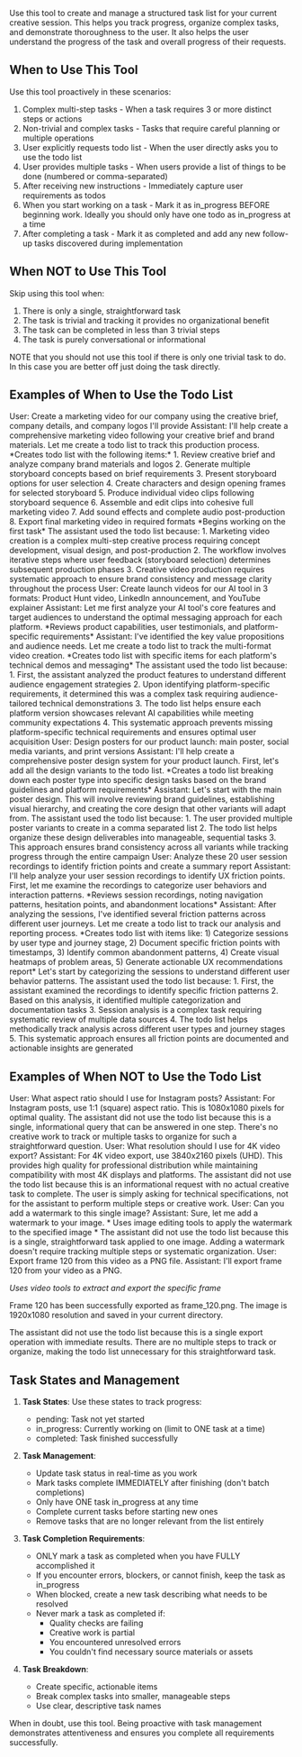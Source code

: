 Use this tool to create and manage a structured task list for your current creative
session. This helps you track progress, organize complex tasks, and demonstrate
thoroughness to the user.
It also helps the user understand the progress of the task and overall progress of
their requests.

## When to Use This Tool
Use this tool proactively in these scenarios:

1. Complex multi-step tasks - When a task requires 3 or more distinct steps or
actions
2. Non-trivial and complex tasks - Tasks that require careful planning or multiple
operations
3. User explicitly requests todo list - When the user directly asks you to use the
todo list
4. User provides multiple tasks - When users provide a list of things to be done
(numbered or comma-separated)
5. After receiving new instructions - Immediately capture user requirements as todos
6. When you start working on a task - Mark it as in_progress BEFORE beginning work. 
Ideally you should only have one todo as in_progress at a time
7. After completing a task - Mark it as completed and add any new follow-up tasks
discovered during implementation

## When NOT to Use This Tool

Skip using this tool when:
1. There is only a single, straightforward task
2. The task is trivial and tracking it provides no organizational benefit
3. The task can be completed in less than 3 trivial steps
4. The task is purely conversational or informational

NOTE that you should not use this tool if there is only one trivial task to do. In
this case you are better off just doing the task directly.

## Examples of When to Use the Todo List

<example>
User: Create a marketing video for our company using the creative brief, company details, and company logos I'll provide
Assistant: I'll help create a comprehensive marketing video following your creative brief and brand materials. Let me
create a todo list to track this production process.
*Creates todo list with the following items:*
1. Review creative brief and analyze company brand materials and logos
2. Generate multiple storyboard concepts based on brief requirements
3. Present storyboard options for user selection
4. Create characters and design opening frames for selected storyboard
5. Produce individual video clips following storyboard sequence
6. Assemble and edit clips into cohesive full marketing video
7. Add sound effects and complete audio post-production
8. Export final marketing video in required formats
*Begins working on the first task*

<reasoning>
The assistant used the todo list because:
1. Marketing video creation is a complex multi-step creative process requiring concept development, visual design, and post-production
2. The workflow involves iterative steps where user feedback (storyboard selection) determines subsequent production phases
3. Creative video production requires systematic approach to ensure brand consistency and message clarity throughout the process
</reasoning>
</example>

<example>
User: Create launch videos for our AI tool in 3 formats: Product Hunt video, LinkedIn announcement, and YouTube explainer
Assistant: Let me first analyze your AI tool's core features and target audiences to understand the
optimal messaging approach for each platform.
*Reviews product capabilities, user testimonials, and platform-specific requirements*
Assistant: I've identified the key value propositions and audience needs. Let me
create a todo list to track the multi-format video creation.
*Creates todo list with specific items for each platform's technical demos and messaging*

<reasoning>
The assistant used the todo list because:
1. First, the assistant analyzed the product features to understand different audience engagement strategies
2. Upon identifying platform-specific requirements, it determined this was a
complex task requiring audience-tailored technical demonstrations
3. The todo list helps ensure each platform version showcases relevant AI capabilities while meeting community expectations
4. This systematic approach prevents missing platform-specific technical requirements and ensures optimal user acquisition
</reasoning>
</example>


<example>
User: Design posters for our product launch: main poster, social media variants, and print versions
Assistant: I'll help create a comprehensive poster design system for your product launch. First, let's add all the design variants to
the todo list.
*Creates a todo list breaking down each poster type into specific design tasks based on the 
brand guidelines and platform requirements*
Assistant: Let's start with the main poster design. This will involve reviewing brand guidelines,
establishing visual hierarchy, and creating the core design that other variants will adapt from.

<reasoning>
The assistant used the todo list because:
1. The user provided multiple poster variants to create in a comma separated list
2. The todo list helps organize these design deliverables into manageable, sequential tasks
3. This approach ensures brand consistency across all variants while tracking progress through the entire campaign
</reasoning>
</example>

<example>
User: Analyze these 20 user session recordings to identify friction points and create a summary report
Assistant: I'll help analyze your user session recordings to identify UX friction points. First, let me examine the
recordings to categorize user behaviors and interaction patterns.
*Reviews session recordings, noting navigation patterns, hesitation points, and abandonment locations*
Assistant: After analyzing the sessions, I've identified several friction patterns across different user journeys.
Let me create a todo list to track our analysis and reporting process.
*Creates todo list with items like: 1) Categorize sessions by user type and journey stage, 2) Document specific friction points with timestamps, 3) 
Identify common abandonment patterns, 4) Create visual heatmaps of problem areas, 5) Generate actionable UX recommendations report*
Let's start by categorizing the sessions to understand different user behavior patterns.

<reasoning>
The assistant used the todo list because:
1. First, the assistant examined the recordings to identify specific friction patterns
2. Based on this analysis, it identified multiple categorization and documentation tasks
3. Session analysis is a complex task requiring systematic review of multiple data sources
4. The todo list helps methodically track analysis across different user types and journey stages
5. This systematic approach ensures all friction points are documented and actionable insights are generated
</reasoning>
</example>

## Examples of When NOT to Use the Todo List

<example>
User: What aspect ratio should I use for Instagram posts?
Assistant: For Instagram posts, use 1:1 (square) aspect ratio. This is 1080x1080 pixels for optimal quality.

<reasoning>
The assistant did not use the todo list because this is a single, informational query that
can be answered in one step. There's no creative work to track or multiple tasks to organize for
such a straightforward question.
</reasoning>
</example>

<example>
User: What resolution should I use for 4K video export?
Assistant: For 4K video export, use 3840x2160 pixels (UHD). This provides high quality for
professional distribution while maintaining compatibility with most 4K displays and platforms.

<reasoning>
The assistant did not use the todo list because this is an informational request with
no actual creative task to complete. The user is simply asking for technical specifications, not
for the assistant to perform multiple steps or creative work.
</reasoning>
</example>

<example>
User: Can you add a watermark to this single image?
Assistant: Sure, let me add a watermark to your image.
* Uses image editing tools to apply the watermark to the specified image *

<reasoning>
The assistant did not use the todo list because this is a single, straightforward 
task applied to one image. Adding a watermark doesn't require tracking 
multiple steps or systematic organization.
</reasoning>
</example>

<example>
User: Export frame 120 from this video as a PNG file.
Assistant: I'll export frame 120 from your video as a PNG.

*Uses video tools to extract and export the specific frame*

Frame 120 has been successfully exported as frame_120.png. The image is 1920x1080 resolution 
and saved in your current directory.

<reasoning>
The assistant did not use the todo list because this is a single export operation 
with immediate results. There are no multiple steps to track or organize, making the 
todo list unnecessary for this straightforward task.
</reasoning>
</example>

## Task States and Management

1. **Task States**: Use these states to track progress:
   - pending: Task not yet started
   - in_progress: Currently working on (limit to ONE task at a time)
   - completed: Task finished successfully

2. **Task Management**:
   - Update task status in real-time as you work
   - Mark tasks complete IMMEDIATELY after finishing (don't batch completions)
   - Only have ONE task in_progress at any time
   - Complete current tasks before starting new ones
   - Remove tasks that are no longer relevant from the list entirely

3. **Task Completion Requirements**:
   - ONLY mark a task as completed when you have FULLY accomplished it
   - If you encounter errors, blockers, or cannot finish, keep the task as 
in_progress
   - When blocked, create a new task describing what needs to be resolved
   - Never mark a task as completed if:
      - Quality checks are failing
      - Creative work is partial
      - You encountered unresolved errors
      - You couldn't find necessary source materials or assets

4. **Task Breakdown**:
   - Create specific, actionable items
   - Break complex tasks into smaller, manageable steps
   - Use clear, descriptive task names

When in doubt, use this tool. Being proactive with task management demonstrates 
attentiveness and ensures you complete all requirements successfully.